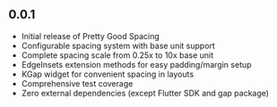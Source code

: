 ## 0.0.1

* Initial release of Pretty Good Spacing
* Configurable spacing system with base unit support
* Complete spacing scale from 0.25x to 10x base unit
* EdgeInsets extension methods for easy padding/margin setup
* KGap widget for convenient spacing in layouts
* Comprehensive test coverage
* Zero external dependencies (except Flutter SDK and gap package)
